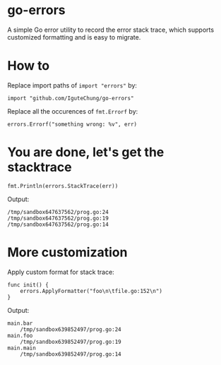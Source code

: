 # go-errors

A simple Go error utility to record the error stack trace, which supports customized formatting and is easy to migrate.

# How to

Replace import paths of `import "errors"` by:

```
import "github.com/IguteChung/go-errors"
```

Replace all the occurences of `fmt.Errorf` by:

```
errors.Errorf("something wrong: %v", err)
```

# You are done, let's get the stacktrace

```
fmt.Println(errors.StackTrace(err))
```

Output:

```
/tmp/sandbox647637562/prog.go:24
/tmp/sandbox647637562/prog.go:19
/tmp/sandbox647637562/prog.go:14
```

# More customization

Apply custom format for stack trace:

```
func init() {
	errors.ApplyFormatter("foo\n\tfile.go:152\n")
}
```

Output:

```
main.bar
	/tmp/sandbox639852497/prog.go:24
main.foo
	/tmp/sandbox639852497/prog.go:19
main.main
	/tmp/sandbox639852497/prog.go:14
```
